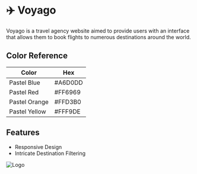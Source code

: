 # ✈️ Voyago

Voyago is a travel agency website aimed to provide users with an interface that allows them to book flights to numerous destinations around the world.

## Color Reference

| Color             | Hex                                                                |
| ----------------- | ------------------------------------------------------------------ |
| Pastel Blue |#A6D0DD |
| Pastel Red |#FF6969 |
| Pastel Orange |#FFD3B0 |
| Pastel Yellow |#FFF9DE |

## Features

- Responsive Design
- Intricate Destination Filtering

![Logo](https://i.ibb.co/xf8HhVs/voyago-logo-removebg-preview.png)

